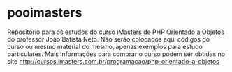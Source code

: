pooimasters
===========

Repositório para os estudos do curso iMasters de PHP Orientado a Objetos do professor João Batista Neto. Não serão colocados aqui códigos do curso ou mesmo material do mesmo, apenas exemplos para estudo particulares. Mais informações para comprar o curso podem ser obtidas no site http://cursos.imasters.com.br/programacao/php-orientado-a-objetos
